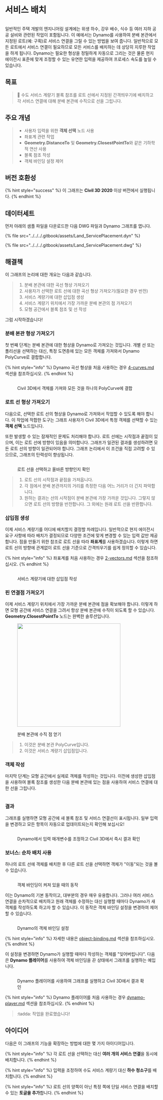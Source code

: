 # 서비스 배치

<figure><img src="../../../.gitbook/assets/Land_ServicePlacement_Dynamo (1).gif" alt=""><figcaption></figcaption></figure>

일반적인 주택 개발의 엔지니어링 설계에는 위생 하수, 강우 배수, 식수 등 여러 지하 공공 설비와 관련된 작업이 포함됩니다. 이 예에서는 Dynamo를 사용하여 분배 본관에서 지정된 로트(예: 구획)로 서비스 연결을 그릴 수 있는 방법을 보여 줍니다. 일반적으로 모든 로트에서 서비스 연결이 필요하므로 모든 서비스를 배치하는 데 상당히 지루한 작업을 하게 됩니다. Dynamo는 필요한 형상을 정밀하게 자동으로 그리는 것은 물론 현지 에이전시 표준에 맞게 조정할 수 있는 유연한 입력을 제공하여 프로세스 속도를 높일 수 있습니다.

## 목표

> :dart: 수도 서비스 계량기 블록 참조를 로트 선에서 지정된 간격띄우기에 배치하고 각 서비스 연결에 대해 분배 본관에 수직으로 선을 그립니다.

## 주요 개념

> * 사용자 입력을 위한 **객체 선택** 노드 사용
> * 좌표계 관련 작업
> * **Geometry.DistanceTo** 및 **Geometry.ClosestPointTo**와 같은 기하학적 연산 사용
> * 블록 참조 작성
> * 객체 바인딩 설정 제어

## 버전 호환성

{% hint style="success" %} 이 그래프는 **Civil 3D 2020** 이상 버전에서 실행됩니다. {% endhint %}

## 데이터세트

먼저 아래의 샘플 파일을 다운로드한 다음 DWG 파일과 Dynamo 그래프를 엽니다.

{% file src="../../../.gitbook/assets/Land_ServicePlacement.dyn" %}

{% file src="../../../.gitbook/assets/Land_ServicePlacement.dwg" %}

## 해결책

이 그래프의 논리에 대한 개요는 다음과 같습니다.

> 1. 분배 본관에 대한 곡선 형상 가져오기
> 2. 사용자가 선택한 로트 선에 대한 곡선 형상 가져오기(필요한 경우 반전)
> 3. 서비스 계량기에 대한 삽입점 생성
> 4. 서비스 계량기 위치에서 가장 가까운 분배 본관의 점 가져오기
> 5. 모형 공간에서 블록 참조 및 선 작성

그럼 시작하겠습니다!

### 분배 본관 형상 가져오기

첫 번째 단계는 분배 본관에 대한 형상을 Dynamo로 가져오는 것입니다. 개별 선 또는 폴리선을 선택하는 대신, 특정 도면층에 있는 모든 객체를 가져와서 Dynamo PolyCurve로 결합합니다.

{% hint style="info" %} Dynamo 곡선 형상을 처음 사용하는 경우 [4-curves.md](../../../5\_essential\_nodes\_and\_concepts/5-2\_geometry-for-computational-design/4-curves.md "mention") 섹션을 참조하십시오. {% endhint %}

<figure><img src="../../../.gitbook/assets/Land_ServicePlacement_DistributionMain (1).png" alt=""><figcaption><p>Civil 3D에서 객체를 가져와 모든 것을 하나의 PolyCurve에 결합</p></figcaption></figure>

### 로트 선 형상 가져오기

다음으로, 선택한 로트 선의 형상을 Dynamo로 가져와서 작업할 수 있도록 해야 합니다. 이 작업에 적합한 도구는 그래프 사용자가 Civil 3D에서 특정 객체를 선택할 수 있는 **객체 선택** 노드입니다.

또한 발생할 수 있는 잠재적인 문제도 처리해야 합니다. 로트 선에는 시작점과 끝점이 있으며, 이는 로트 선에 방향이 있음을 의미합니다. 그래프가 일관된 결과를 생성하려면 모든 로트 선의 방향이 일관되어야 합니다. 그래프 논리에서 이 조건을 직접 고려할 수 있으므로, 그래프의 탄력성이 향상됩니다. 

<figure><img src="../../../.gitbook/assets/Land_ServicePlacement_Selection (2).png" alt=""><figcaption><p>로트 선을 선택하고 올바른 방향인지 확인</p></figcaption></figure>

> 1. 로트 선의 시작점과 끝점을 가져옵니다.
> 2. 각 점에서 분배 본관까지의 거리를 측정한 다음 어느 거리가 더 긴지 파악합니다.
> 3. 원하는 결과는 선의 시작점이 분배 본관에 가장 가까운 것입니다. 그렇지 않으면 로트 선의 방향을 반전합니다. 그 외에는 원래 로트 선을 반환합니다.

### 삽입점 생성

이제 서비스 계량기를 어디에 배치할지 결정할 차례입니다. 일반적으로 현지 에이전시 요구 사항에 따라 배치가 결정되므로 다양한 조건에 맞게 변경할 수 있는 입력 값만 제공합니다. 점을 만들기 위한 참조로 로트 선을 따라 **좌표계**를 사용하겠습니다. 이렇게 하면 로트 선의 방향에 관계없이 로트 선을 기준으로 간격띄우기를 쉽게 정의할 수 있습니다.

{% hint style="info" %} 좌표계를 처음 사용하는 경우 [2-vectors.md](../../../5\_essential\_nodes\_and\_concepts/5-2\_geometry-for-computational-design/2-vectors.md "mention") 섹션을 참조하십시오. {% endhint %}

<figure><img src="../../../.gitbook/assets/Land_ServicePlacement_InsertionPoints.png" alt=""><figcaption><p>서비스 계량기에 대한 삽입점 작성</p></figcaption></figure>

### 핀 연결점 가져오기

이제 서비스 계량기 위치에서 가장 가까운 분배 본관에 점을 확보해야 합니다. 이렇게 하면 모형 공간에 서비스 연결을 그려서 항상 분배 본관에 수직이 되도록 할 수 있습니다. **Geometry.ClosestPointTo** 노드는 완벽한 솔루션입니다.

<figure><img src="../../../.gitbook/assets/Land_ServicePlacement_GetPerpendicularPoints (1).png" alt="" width="339"><figcaption><p>분배 본관에 수직 점 얻기</p></figcaption></figure>

> 1. 이것은 분배 본관 PolyCurve입니다.
> 2. 이것은 서비스 계량기 삽입점입니다.

### 객체 작성

마지막 단계는 모형 공간에서 실제로 객체를 작성하는 것입니다. 이전에 생성한 삽입점을 사용하여 블록 참조를 생성한 다음 분배 본관에 있는 점을 사용하여 서비스 연결에 대한 선을 그립니다.

<figure><img src="../../../.gitbook/assets/Land_ServicePlacement_CreateObjects.png" alt=""><figcaption></figcaption></figure>

### 결과

그래프를 실행하면 모형 공간에 새 블록 참조 및 서비스 연결선이 표시됩니다. 일부 입력을 변경하고 모든 항목이 자동으로 업데이트되는지 확인해 보십시오!

<figure><img src="../../../.gitbook/assets/Land_ServicePlacement_Dynamo (1).gif" alt=""><figcaption><p>Dynamo에서 입력 매개변수를 조정하고 Civil 3D에서 즉시 결과 확인</p></figcaption></figure>

### 보너스: 순차 배치 사용

하나의 로트 선에 객체를 배치한 후 다른 로트 선을 선택하면 객체가 "이동"되는 것을 볼 수 있습니다.

<figure><img src="../../../.gitbook/assets/Land_ServicePlacement_Binding.gif" alt=""><figcaption><p>객체 바인딩이 켜져 있을 때의 동작</p></figcaption></figure>

이는 Dynamo의 기본 동작이고, 대부분의 경우 매우 유용합니다. 그러나 여러 서비스 연결을 순차적으로 배치하고 원래 객체를 수정하는 대신 실행할 때마다 Dynamo가 새 객체를 작성하도록 하고자 할 수 있습니다. 이 동작은 객체 바인딩 설정을 변경하여 제어할 수 있습니다.

<figure><img src="../../../.gitbook/assets/Land_ServicePlacement_BindingSettings.png" alt=""><figcaption><p>Dynamo의 객체 바인딩 설정</p></figcaption></figure>

{% hint style="info" %} 자세한 내용은 [ object-binding.md](../../advanced-topics/object-binding.md "mention") 섹션을 참조하십시오. {% endhint %}

이 설정을 변경하면 Dynamo가 실행할 때마다 작성하는 객체를 "잊어버립니다". 다음은 **Dynamo 플레이어**를 사용하여 객체 바인딩을 끈 상태에서 그래프를 실행하는 예입니다.

<figure><img src="../../../.gitbook/assets/Land_ServicePlacement_Player (2).gif" alt=""><figcaption><p>Dynamo 플레이어를 사용하여 그래프를 실행하고 Civil 3D에서 결과 확인</p></figcaption></figure>

{% hint style="info" %} Dynamo 플레이어를 처음 사용하는 경우 [dynamo-player.md](../../dynamo-player.md "mention") 섹션을 참조하십시오. {% endhint %}

> :tadda: 작업을 완료했습니다!

## 아이디어

다음은 이 그래프의 기능을 확장하는 방법에 대한 몇 가지 아이디어입니다.

{% hint style="info" %} 각 로트 선을 선택하는 대신 **여러 개의 서비스 연결**을 동시에 배치합니다. {% endhint %}

{% hint style="info" %} 입력을 조정하여 수도 서비스 계량기 대신 **하수 청소구**를 배치합니다. {% endhint %}

{% hint style="info" %} 로트 선의 양쪽이 아닌 특정 쪽에 단일 서비스 연결을 배치할 수 있는 **토글을 추가**합니다. {% endhint %}
